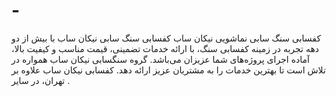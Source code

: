 # -
کفسابی سنگ سابی نماشویی نیکان ساب کفسابی سنگ سابی نیکان ساب با بیش از دو دهه تجربه در زمینه کفسابی سنگ، با ارائه خدمات تضمینی، قیمت مناسب و کیفیت بالا، آماده اجرای پروژه‌های شما عزیزان می‌باشد. گروه سنگسابی نیکان ساب همواره در تلاش است تا بهترین خدمات را به مشتریان عزیز ارائه دهد.  کفسابی نیکان ساب علاوه بر تهران، در سایر .
